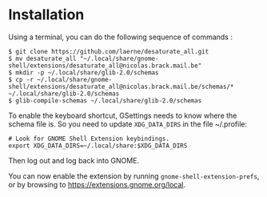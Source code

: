 Installation
============

Using a terminal, you can do the following sequence of commands :

```
$ git clone https://github.com/laerne/desaturate_all.git
$ mv desaturate_all "~/.local/share/gnome-shell/extensions/desaturate_all@nicolas.brack.mail.be"
$ mkdir -p ~/.local/share/glib-2.0/schemas
$ cp -r ~/.local/share/gnome-shell/extensions/desaturate_all@nicolas.brack.mail.be/schemas/* ~/.local/share/glib-2.0/schemas
$ glib-compile-schemas ~/.local/share/glib-2.0/schemas
```

To enable the keyboard shortcut, GSettings needs to know where the schema file is. So you need to update `XDG_DATA_DIRS` in the file ~/.profile:
```
# Look for GNOME Shell Extension keybindings.
export XDG_DATA_DIRS=~/.local/share:$XDG_DATA_DIRS
```

Then log out and log back into GNOME.

You can now enable the extension by running `gnome-shell-extension-prefs`, or by browsing to https://extensions.gnome.org/local.



